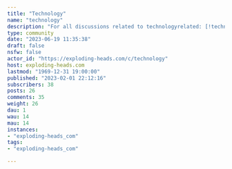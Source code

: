 ```yaml
---
title: "Technology" 
name: "technology"
description: "For all discussions related to technologyrelated: [!technews@exploding-heads.com](https://exploding-heads.com/c/technews) [!digitslfreedom@exploding-heads.com](https://exploding-heads.com/c/digitslfreedom) "
type: community
date: "2023-06-19 11:35:38"
draft: false
nsfw: false
actor_id: "https://exploding-heads.com/c/technology"
host: exploding-heads.com
lastmod: "1969-12-31 19:00:00"
published: "2023-02-01 22:12:16"
subscribers: 38
posts: 26
comments: 35
weight: 26
dau: 1
wau: 14
mau: 14
instances:
- "exploding-heads_com"
tags: 
- "exploding-heads_com"

---
```

